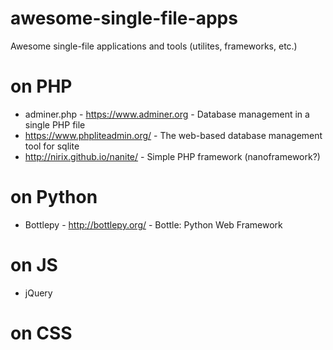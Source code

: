 # awesome-single-file-apps

Awesome single-file applications and tools (utilites, frameworks, etc.)

# on PHP
- adminer.php - https://www.adminer.org - Database management in a single PHP file
- https://www.phpliteadmin.org/ - The web-based database management tool for sqlite
- http://nirix.github.io/nanite/ - Simple PHP framework (nanoframework?)

# on Python
- Bottlepy - http://bottlepy.org/ - Bottle: Python Web Framework

# on JS
- jQuery

# on CSS
